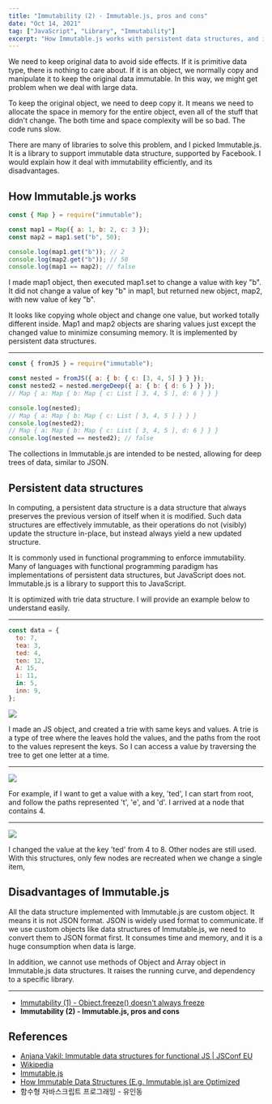 ```yaml
---
title: "Immutability (2) - Immutable.js, pros and cons"
date: "Oct 14, 2021"
tag: ["JavaScript", "Library", "Immutability"]
excerpt: "How Immutable.js works with persistent data structures, and its pros and cons..."
---
```


We need to keep original data to avoid side effects. If it is primitive data type, there is nothing to care about. If it is an object, we normally copy and manipulate it to keep the original data immutable. In this way, we might get problem when we deal with large data.

To keep the original object, we need to deep copy it. It means we need to allocate the space in memory for the entire object, even all of the stuff that didn't change. The both time and space complexity will be so bad. The code runs slow.

There are many of libraries to solve this problem, and I picked Immutable.js. It is a library to support immutable data structure, supported by Facebook. I would explain how it deal with immutability efficiently, and its disadvantages.

## How Immutable.js works

```js
const { Map } = require("immutable");

const map1 = Map({ a: 1, b: 2, c: 3 });
const map2 = map1.set("b", 50);

console.log(map1.get("b")); // 2
console.log(map2.get("b")); // 50
console.log(map1 == map2); // false
```

I made map1 object, then executed map1.set to change a value with key "b". It did not change a value of key "b" in map1, but returned new object, map2, with new value of key "b".

It looks like copying whole object and change one value, but worked totally different inside. Map1 and map2 objects are sharing values just except the changed value to minimize consuming memory. It is implemented by persistent data structures.

---

```js
const { fromJS } = require("immutable");

const nested = fromJS({ a: { b: { c: [3, 4, 5] } } });
const nested2 = nested.mergeDeep({ a: { b: { d: 6 } } });
// Map { a: Map { b: Map { c: List [ 3, 4, 5 ], d: 6 } } }

console.log(nested);
// Map { a: Map { b: Map { c: List [ 3, 4, 5 ] } } }
console.log(nested2);
// Map { a: Map { b: Map { c: List [ 3, 4, 5 ], d: 6 } } }
console.log(nested == nested2); // false
```

The collections in Immutable.js are intended to be nested, allowing for deep trees of data, similar to JSON.

## Persistent data structures

In computing, a persistent data structure is a data structure that always preserves the previous version of itself when it is modified. Such data structures are effectively immutable, as their operations do not (visibly) update the structure in-place, but instead always yield a new updated structure.

It is commonly used in functional programming to enforce immutability. Many of languages with functional programming paradigm has implementations of persistent data structures, but JavaScript does not. Immutable.js is a library to support this to JavaScript.

It is optimized with trie data structure. I will provide an example below to understand easily.

---

```js
const data = {
  to: 7,
  tea: 3,
  ted: 4,
  ten: 12,
  A: 15,
  i: 11,
  in: 5,
  inn: 9,
};
```

<img src="https://waynechoi.dev/images/posts/trie_original.png">

I made an JS object, and created a trie with same keys and values. A trie is a type of tree where the leaves hold the values, and the paths from the root to the values represent the keys. So I can access a value by traversing the tree to get one letter at a time.

---

<img src="https://waynechoi.dev/images/posts/trie_path.png">

For example, if I want to get a value with a key, 'ted', I can start from root, and follow the paths represented 't', 'e', and 'd'. I arrived at a node that contains 4.

---

<img src="https://waynechoi.dev/images/posts/trie_changed.png">

I changed the value at the key 'ted' from 4 to 8. Other nodes are still used. With this structures, only few nodes are recreated when we change a single item,

## Disadvantages of Immutable.js

All the data structure implemented with Immutable.js are custom object. It means it is not JSON format. JSON is widely used format to communicate. If we use custom objects like data structures of Immutable.js, we need to convert them to JSON format first. It consumes time and memory, and it is a huge consumption when data is large.

In addition, we cannot use methods of Object and Array object in Immutable.js data structures. It raises the running curve, and dependency to a specific library.

---

- [Immutability (1) - Object.freeze() doesn't always freeze](https://waynechoi.dev/immutability_object_freeze_doesnt_always_freeze)
- **Immutability (2) - Immutable.js, pros and cons**

## References

- [Anjana Vakil: Immutable data structures for functional JS | JSConf EU](https://youtu.be/Wo0qiGPSV-s)
- [Wikipedia](https://en.wikipedia.org/wiki/Persistent_data_structure#Trees)
- [Immutable.js](https://immutable-js.com/)
- [How Immutable Data Structures (E.g. Immutable.js) are Optimized](https://hackernoon.com/how-immutable-data-structures-e-g-immutable-js-are-optimized-using-structural-sharing-e4424a866d56)
- 함수형 자바스크립트 프로그래밍 - 유인동

